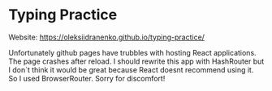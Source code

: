 # Typing Practice 

Website: https://oleksiidranenko.github.io/typing-practice/

Unfortunately github pages have trubbles with hosting React applications. The page crashes after reload. I should rewrite this app with HashRouter but I don`t think it would be great because React doesnt recommend using it. So I used BrowserRouter. Sorry for discomfort!